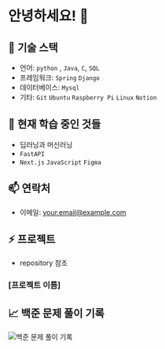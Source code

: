 # 안녕하세요! 👋


## 🔧 기술 스택

- 언어: `python` , `Java`, `C`, `SQL`
- 프레임워크: `Spring` `Django`
- 데이터베이스: `Mysql`
- 기타: `Git` `Ubuntu` `Raspberry Pi` `Linux` `Notion`

## 🌱 현재 학습 중인 것들

- 딥러닝과 머신러닝
- `FastAPI`
- `Next.js` `JavaScript` `Figma`

## 📫 연락처

- 이메일: your.email@example.com

## ⚡ 프로젝트

- repository 참조

### [프로젝트 이름]



## 📈 백준 문제 풀이 기록
![백준 문제 풀이 기록](http://mazassumnida.wtf/api/v2/generate_badge?boj=tjsqls2119)

